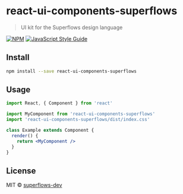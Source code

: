 # react-ui-components-superflows

> UI kit for the Superflows design language

[![NPM](https://img.shields.io/npm/v/react-ui-components-superflows.svg)](https://www.npmjs.com/package/react-ui-components-superflows) [![JavaScript Style Guide](https://img.shields.io/badge/code_style-standard-brightgreen.svg)](https://standardjs.com)

## Install

```bash
npm install --save react-ui-components-superflows
```

## Usage

```jsx
import React, { Component } from 'react'

import MyComponent from 'react-ui-components-superflows'
import 'react-ui-components-superflows/dist/index.css'

class Example extends Component {
  render() {
    return <MyComponent />
  }
}
```

## License

MIT © [superflows-dev](https://github.com/superflows-dev)
